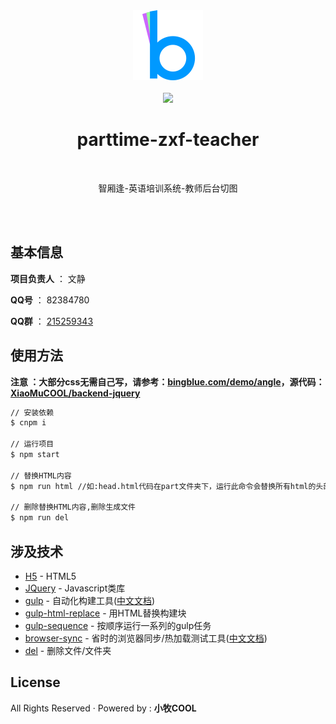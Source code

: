 <div align="center">
  <a href="http://www.bingblue.com">
    <img width="112" heigth="112" src="https://github.com/bingblue/group/blob/master/public/img/logo-b-square.png">
  </a>
  <br>
  <br>
  <a href="https://jq.qq.com/?_wv=1027&k=5tyQDAd">
		<img src="https://img.shields.io/badge/QQ%20Group-215259343-blue.svg">
	</a>
  <h1>parttime-zxf-teacher</h1>
  <br>
  <p>
    智厢逢-英语培训系统-教师后台切图
  <p>
  <br>
  <br>
</div>

## 基本信息

**项目负责人** ： 文静

**QQ号** ： 82384780

**QQ群** ： [215259343][1]

## 使用方法

**注意 ：大部分css无需自己写，请参考：[bingblue.com/demo/angle][26]，源代码：[XiaoMuCOOL/backend-jquery][27]**

```cmd
// 安装依赖
$ cnpm i

// 运行项目
$ npm start

// 替换HTML内容
$ npm run html //如:head.html代码在part文件夹下，运行此命令会替换所有html的头部代码

// 删除替换HTML内容,删除生成文件
$ npm run del
```

## 涉及技术

- [H5][2]     -   HTML5
- [JQuery][3] -   Javascript类库
- [gulp][4]   -   自动化构建工具([中文文档][5])
- [gulp-html-replace][10] -   用HTML替换构建块
- [gulp-sequence][12]   -   按顺序运行一系列的gulp任务
- [browser-sync][15]   -   省时的浏览器同步/热加载测试工具([中文文档][19])
- [del][18]   -   删除文件/文件夹

## License

All Rights Reserved · Powered by : **小牧COOL**

[1]:https://jq.qq.com/?_wv=1027&k=5tyQDAd
[2]:https://developer.mozilla.org/zh-CN/docs/Web/HTML
[3]:http://jquery.com/
[4]:http://www.gulpjs.com/
[5]:http://www.gulpjs.com.cn/
[6]:http://postcss.org/
[7]:http://cssnano.co/
[8]:http://cssnext.io/
[9]:https://github.com/jonathantneal/precss
[10]:https://www.npmjs.com/package/gulp-html-replace
[12]:https://github.com/teambition/gulp-sequence
[13]:https://standardjs.com/readme-zhcn.html
[15]:https://browsersync.io/
[16]:http://stylelint.cn/
[17]:https://github.com/stylelint/stylelint-config-standard
[18]:https://github.com/sindresorhus/del
[19]:http://www.browsersync.cn/
[20]:https://github.com/XiaoMuCOOL/
[21]:https://github.com/xiaochenggit/
[22]:https://github.com/82382780wwj/
[23]:https://github.com/linyezz/
[24]:https://github.com/momo2930530311/
[25]:http://stylelint.cn/user-guide/rules/
[26]:https://www.bingblue.com/demo/angle
[27]:https://github.com/XiaoMuCOOL/backend-jquery
